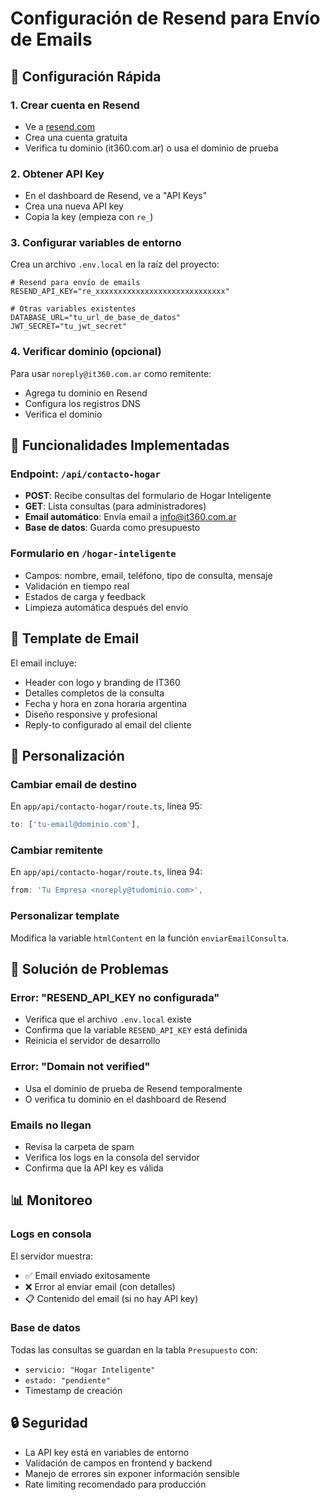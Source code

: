 # Configuración de Resend para Envío de Emails

## 🚀 Configuración Rápida

### 1. Crear cuenta en Resend
- Ve a [resend.com](https://resend.com)
- Crea una cuenta gratuita
- Verifica tu dominio (it360.com.ar) o usa el dominio de prueba

### 2. Obtener API Key
- En el dashboard de Resend, ve a "API Keys"
- Crea una nueva API key
- Copia la key (empieza con `re_`)

### 3. Configurar variables de entorno
Crea un archivo `.env.local` en la raíz del proyecto:

```env
# Resend para envío de emails
RESEND_API_KEY="re_xxxxxxxxxxxxxxxxxxxxxxxxxxxxx"

# Otras variables existentes
DATABASE_URL="tu_url_de_base_de_datos"
JWT_SECRET="tu_jwt_secret"
```

### 4. Verificar dominio (opcional)
Para usar `noreply@it360.com.ar` como remitente:
- Agrega tu dominio en Resend
- Configura los registros DNS
- Verifica el dominio

## 📧 Funcionalidades Implementadas

### Endpoint: `/api/contacto-hogar`
- **POST**: Recibe consultas del formulario de Hogar Inteligente
- **GET**: Lista consultas (para administradores)
- **Email automático**: Envía email a info@it360.com.ar
- **Base de datos**: Guarda como presupuesto

### Formulario en `/hogar-inteligente`
- Campos: nombre, email, teléfono, tipo de consulta, mensaje
- Validación en tiempo real
- Estados de carga y feedback
- Limpieza automática después del envío

## 🎨 Template de Email

El email incluye:
- Header con logo y branding de IT360
- Detalles completos de la consulta
- Fecha y hora en zona horaria argentina
- Diseño responsive y profesional
- Reply-to configurado al email del cliente

## 🔧 Personalización

### Cambiar email de destino
En `app/api/contacto-hogar/route.ts`, línea 95:
```typescript
to: ['tu-email@dominio.com'],
```

### Cambiar remitente
En `app/api/contacto-hogar/route.ts`, línea 94:
```typescript
from: 'Tu Empresa <noreply@tudominio.com>',
```

### Personalizar template
Modifica la variable `htmlContent` en la función `enviarEmailConsulta`.

## 🚨 Solución de Problemas

### Error: "RESEND_API_KEY no configurada"
- Verifica que el archivo `.env.local` existe
- Confirma que la variable `RESEND_API_KEY` está definida
- Reinicia el servidor de desarrollo

### Error: "Domain not verified"
- Usa el dominio de prueba de Resend temporalmente
- O verifica tu dominio en el dashboard de Resend

### Emails no llegan
- Revisa la carpeta de spam
- Verifica los logs en la consola del servidor
- Confirma que la API key es válida

## 📊 Monitoreo

### Logs en consola
El servidor muestra:
- ✅ Email enviado exitosamente
- ❌ Error al enviar email (con detalles)
- 📋 Contenido del email (si no hay API key)

### Base de datos
Todas las consultas se guardan en la tabla `Presupuesto` con:
- `servicio: "Hogar Inteligente"`
- `estado: "pendiente"`
- Timestamp de creación

## 🔒 Seguridad

- La API key está en variables de entorno
- Validación de campos en frontend y backend
- Manejo de errores sin exponer información sensible
- Rate limiting recomendado para producción 